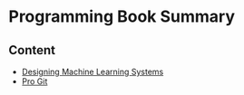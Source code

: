 # Programming Book Summary

## Content
- [Designing Machine Learning Systems](designing-machine-learning-systems.md) 
- [Pro Git](pro-git.md)